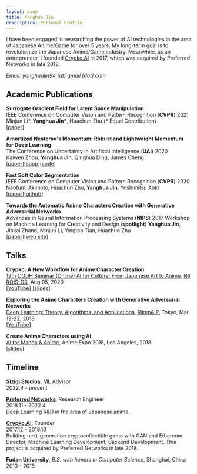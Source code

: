 ```yaml
---
layout: page
title: Yanghua Jin
description: Personal Profile.
---
```


I have been engaged in researching the power of AI technologies in the area of Japanese Anime/Game for over 5 years.
My long-term goal is to revolutionize the Japanese Anime/Game industry.
Meanwhile, as an entrepreneur, I founded [Crypko.AI](http://crypko.ai/) in 2017, which was acquired by Preferred Networks in late 2018.

*Email: yanghuajin94 [at] gmail [dot] com*


## Academic Publications  
**Surrogate Gradient Field for Latent Space Manipulation**  
IEEE Conference on Computer Vision and Pattern Recognition (**CVPR**) 2021  
Minjun Li\*, **Yanghua Jin\***, Huachun Zhu (* Equal Contribution)    
[[paper](https://arxiv.org/abs/2104.09065)]


**Amortized Nesterov's Momentum: Robust and Lightweight Momentum for Deep Learning**  
The Conference on Uncertainty in Artificial Intelligence (**UAI**) 2020  
Kaiwen Zhou, **Yanghua Jin**, Qinghua Ding, James Cheng  
[[paper](http://www.auai.org/uai2020/proceedings/108_main_paper.pdf)][[supp](http://www.auai.org/uai2020/proceedings/108_supp.pdf)][[code](https://drive.google.com/file/d/1S-epbDEOHIMwkdkuRolhvDWGA6QjhvaV/view?usp=sharing)]

**Fast Soft Color Segmentation**  
IEEE Conference on Computer Vision and Pattern Recognition (**CVPR**) 2020  
Naofumi Akimoto, Huachun Zhu, **Yanghua Jin**, Yoshimitsu Aoki  
[[paper](https://arxiv.org/abs/2004.08096)][[github](https://github.com/pfnet-research/FSCS)]

**Towards the Automatic Anime Characters Creation with Generative Adversarial Networks**    
Advances in Neural Information Processing Systems (**NIPS**) 2017 Workshop on Machine Learning for Creativity and Design (**spotlight**) 
**Yanghua Jin**, Jiakai Zhang, Minjun Li, Yingtao Tian, Huachun Zhu   
[[paper](https://arxiv.org/abs/1708.05509)][[web site](http://make.girls.moe/)]


## Talks
**Crypko: A New Workflow for Anime Character Creation**  
[12th CODH Seminar (Online)
AI for Culture: From Japanese Art to Anime](http://codh.rois.ac.jp/seminar/ai-for-culture-20200805/), [NII ROIS-DS](http://codh.rois.ac.jp/), Aug 05, 2020    
[[YouTube](https://www.youtube.com/watch?v=DzSivYv75mc&feature=youtu.be)]
[[slides](https://codh.repo.nii.ac.jp/?action=pages_view_main&active_action=repository_view_main_item_detail&item_id=400&item_no=1&page_id=30&block_id=41)]


**Exploring the Anime Characters Creation with Generative Adversarial Networks**  
[Deep Learning: Theory, Algorithms, and Applications](http://www.ms.k.u-tokyo.ac.jp/TDLW2018/), [RikenAIP](https://aip.riken.jp/?lang=ja), Tokyo, Mar 19-22, 2018  
 [[YouTube](https://www.youtube.com/watch?v=UDT_2lHv8o8)]
 

**Create Anime Characters using AI**  
[AI for Manga & Anime](https://research.mangaki.fr/2018/07/15/ai-for-manga-and-anime/), Anime Expo 2018, Los Angeles, 2018  
[[slides](https://drive.google.com/file/d/145_X2q0dvZ5v97SeMmXLSsX-P-7mYlac/view?usp=sharing)]



## Timeline
**[Sizigi Studios](https://sizigistudios.com/)**, ML Advisor  
2022.4 - present


**[Preferred Networks](https://www.preferred-networks.jp/en)**, Research Engineer  
2018.11 - 2022.4   
Deep Learning R&D in the area of Japanese anime.

**[Crypko.AI](http://crypko.ai/)**, Founder   
2017.12 - 2018.10   
Building next-generation cryptocollectible game with GAN and Ethereum.
Director, Machine Learning Development, Backend Development. This project is acquired by Preferred Networks in late 2018.

**Fudan University**, *B.S. with honors in Computer Science*, Shanghai, China    
2013 - 2018   
